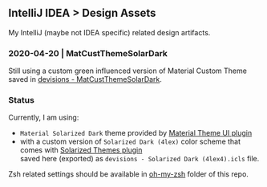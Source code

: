 ## IntelliJ IDEA > Design Assets

My IntelliJ (maybe not IDEA specific) related design artifacts.

### 2020-04-20 | MatCustThemeSolarDark

Still using a custom green influenced version of Material Custom Theme saved in [devisions - MatCustThemeSolarDark](./devisions%20-%20MatCustThemeSolarDark/).

### Status

Currently, I am using:

-   `Material Solarized Dark` theme provided by [Material Theme UI plugin](https://plugins.jetbrains.com/plugin/8006-material-theme-ui/)
-   with a custom version of `Solarized Dark (4lex)` color scheme that comes with [Solarized Themes plugin](https://plugins.jetbrains.com/plugin/8006-material-theme-ui/)<br/>saved here (exported) as `devisions - Solarized Dark (4lex4).icls` file.

Zsh related settings should be available in [oh-my-zsh](../oh-my-zsh) folder of this repo.
